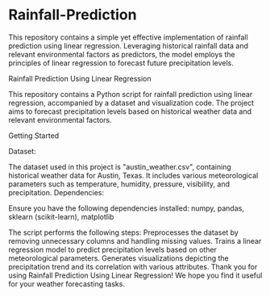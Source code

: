 # Rainfall-Prediction
This repository contains a simple yet effective implementation of rainfall prediction using linear regression. Leveraging historical rainfall data and relevant environmental factors as predictors, the model employs the principles of linear regression to forecast future precipitation levels.
<p> Rainfall Prediction Using Linear Regression

This repository contains a Python script for rainfall prediction using linear regression, accompanied by a dataset and visualization code. The project aims to forecast precipitation levels based on historical weather data and relevant environmental factors.

Getting Started

Dataset:

The dataset used in this project is "austin_weather.csv", containing historical weather data for Austin, Texas. It includes various meteorological parameters such as temperature, humidity, pressure, visibility, and precipitation.
Dependencies:

Ensure you have the following dependencies installed:
numpy,
pandas,
sklearn (scikit-learn),
matplotlib

The script performs the following steps:
Preprocesses the dataset by removing unnecessary columns and handling missing values.
Trains a linear regression model to predict precipitation levels based on other meteorological parameters.
Generates visualizations depicting the precipitation trend and its correlation with various attributes.
Thank you for using Rainfall Prediction Using Linear Regression! We hope you find it useful for your weather forecasting tasks.</p>
